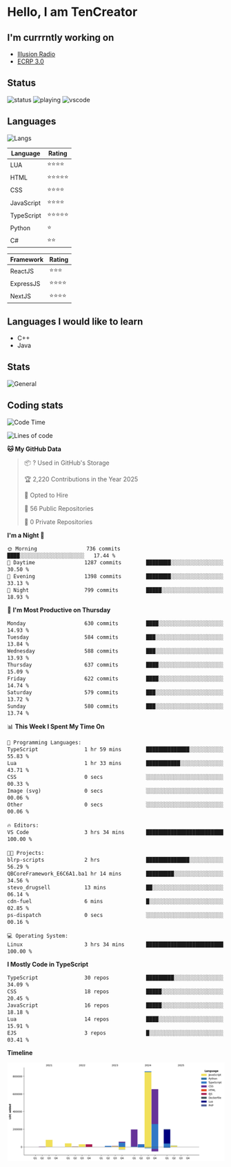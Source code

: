 # Hello, I am TenCreator

## I'm currrntly working on
- [Illusion Radio](https://illusionradio.co.uk/)
- [ECRP 3.0](http://github.com/Emerald-Coast-Roleplay/)

## Status
![status](https://api.statusbadges.me/badge/status/518334475038359555?simple=true&style=for-the-badge)
![playing](https://api.statusbadges.me/badge/playing/518334475038359555?style=for-the-badge)
![vscode](https://api.statusbadges.me/badge/vscode/518334475038359555?style=for-the-badge)

## Languages
![Langs](https://github-readme-stats.vercel.app/api/top-langs/?username=tencreator&layout=compact&theme=radical)


|Language|Rating|
|--------|------|
|LUA|⭐️⭐️⭐️⭐️|
|HTML|⭐️⭐️⭐️⭐️⭐️|
|CSS|⭐️⭐️⭐️⭐️|
|JavaScript|⭐️⭐️⭐️⭐️|
|TypeScript|⭐️⭐️⭐️⭐️⭐️|
|Python|⭐️|
|C#|⭐️⭐️ |

|Framework|Rating|
|--------|------|
|ReactJS|⭐️⭐️⭐|
|ExpressJS|⭐️⭐️⭐️⭐️|
|NextJS|⭐️⭐️⭐⭐️|

## Languages I would like to learn
- C++
- Java

## Stats
![General](https://github-readme-stats.vercel.app/api?username=tencreator&show_icons=true&theme=radical)

## Coding stats

<!--START_SECTION:waka-->
![Code Time](http://img.shields.io/badge/Code%20Time-537%20hrs%2052%20mins-blue)

![Lines of code](https://img.shields.io/badge/From%20Hello%20World%20I%27ve%20Written-2.2%20million%20lines%20of%20code-blue)

**🐱 My GitHub Data** 

> 📦 ? Used in GitHub's Storage 
 > 
> 🏆 2,220 Contributions in the Year 2025
 > 
> 💼 Opted to Hire
 > 
> 📜 56 Public Repositories 
 > 
> 🔑 0 Private Repositories 
 > 
**I'm a Night 🦉** 

```text
🌞 Morning                736 commits         ████░░░░░░░░░░░░░░░░░░░░░   17.44 % 
🌆 Daytime                1287 commits        ████████░░░░░░░░░░░░░░░░░   30.50 % 
🌃 Evening                1398 commits        ████████░░░░░░░░░░░░░░░░░   33.13 % 
🌙 Night                  799 commits         █████░░░░░░░░░░░░░░░░░░░░   18.93 % 
```
📅 **I'm Most Productive on Thursday** 

```text
Monday                   630 commits         ████░░░░░░░░░░░░░░░░░░░░░   14.93 % 
Tuesday                  584 commits         ███░░░░░░░░░░░░░░░░░░░░░░   13.84 % 
Wednesday                588 commits         ███░░░░░░░░░░░░░░░░░░░░░░   13.93 % 
Thursday                 637 commits         ████░░░░░░░░░░░░░░░░░░░░░   15.09 % 
Friday                   622 commits         ████░░░░░░░░░░░░░░░░░░░░░   14.74 % 
Saturday                 579 commits         ███░░░░░░░░░░░░░░░░░░░░░░   13.72 % 
Sunday                   580 commits         ███░░░░░░░░░░░░░░░░░░░░░░   13.74 % 
```


📊 **This Week I Spent My Time On** 

```text
💬 Programming Languages: 
TypeScript               1 hr 59 mins        ██████████████░░░░░░░░░░░   55.83 % 
Lua                      1 hr 33 mins        ███████████░░░░░░░░░░░░░░   43.71 % 
CSS                      0 secs              ░░░░░░░░░░░░░░░░░░░░░░░░░   00.33 % 
Image (svg)              0 secs              ░░░░░░░░░░░░░░░░░░░░░░░░░   00.06 % 
Other                    0 secs              ░░░░░░░░░░░░░░░░░░░░░░░░░   00.06 % 

🔥 Editors: 
VS Code                  3 hrs 34 mins       █████████████████████████   100.00 % 

🐱‍💻 Projects: 
blrp-scripts             2 hrs               ██████████████░░░░░░░░░░░   56.29 % 
QBCoreFramework_E6C6A1.ba1 hr 14 mins        █████████░░░░░░░░░░░░░░░░   34.56 % 
stevo_drugsell           13 mins             ██░░░░░░░░░░░░░░░░░░░░░░░   06.14 % 
cdn-fuel                 6 mins              █░░░░░░░░░░░░░░░░░░░░░░░░   02.85 % 
ps-dispatch              0 secs              ░░░░░░░░░░░░░░░░░░░░░░░░░   00.16 % 

💻 Operating System: 
Linux                    3 hrs 34 mins       █████████████████████████   100.00 % 
```

**I Mostly Code in TypeScript** 

```text
TypeScript               30 repos            █████████░░░░░░░░░░░░░░░░   34.09 % 
CSS                      18 repos            █████░░░░░░░░░░░░░░░░░░░░   20.45 % 
JavaScript               16 repos            █████░░░░░░░░░░░░░░░░░░░░   18.18 % 
Lua                      14 repos            ████░░░░░░░░░░░░░░░░░░░░░   15.91 % 
EJS                      3 repos             █░░░░░░░░░░░░░░░░░░░░░░░░   03.41 % 
```



**Timeline**

![Lines of Code chart](https://raw.githubusercontent.com/tencreator/tencreator/main/assets/bar_graph.png)


<!--END_SECTION:waka-->
